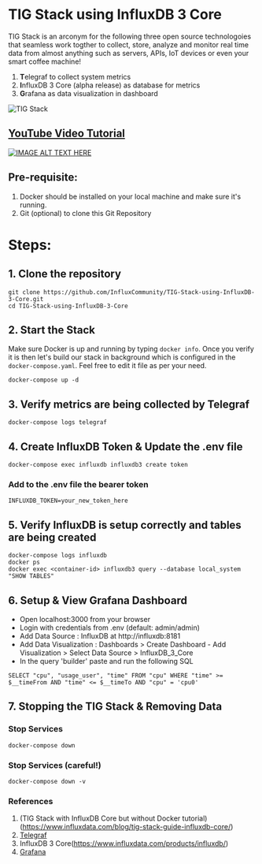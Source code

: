# TIG Stack using InfluxDB 3 Core

TIG Stack is an arconym for the following three open source technologoies that seamless work togther to collect, store, analyze and monitor real time data from almost anything such as servers, APIs, IoT devices or even your smart coffee machine!

1. **T**elegraf to collect system metrics
2. **I**nfluxDB 3 Core (alpha release) as database for metrics
3. **G**rafana as data visualization in dashboard

![TIG Stack](https://github.com/InfluxCommunity/TIG-Stack-using-InfluxDB-3-Core/blob/main/TIG.drawio-4.png)

## [YouTube Video Tutorial](https://www.youtube.com/watch?v=NLdJm2N7ctc)

[![IMAGE ALT TEXT HERE](https://img.youtube.com/vi/NLdJm2N7ctc/0.jpg)](https://www.youtube.com/watch?v=NLdJm2N7ctc)

## Pre-requisite:

1. Docker should be installed on your local machine and make sure it's running.
2. Git (optional) to clone this Git Repository

# Steps:

## 1. Clone the repository
```
git clone https://github.com/InfluxCommunity/TIG-Stack-using-InfluxDB-3-Core.git
cd TIG-Stack-using-InfluxDB-3-Core
```

## 2. Start the Stack
Make sure Docker is up and running by typing `docker info`. Once you verify it is then let's build our stack in background which is configured in the `docker-compose.yaml`. Feel free to edit it file as per your need.
```
docker-compose up -d
```

## 3. Verify metrics are being collected by Telegraf
```
docker-compose logs telegraf
```

## 4. Create InfluxDB Token & Update the .env file
```
docker-compose exec influxdb influxdb3 create token
```
### Add to the .env file the bearer token
```
INFLUXDB_TOKEN=your_new_token_here
```

## 5. Verify InfluxDB is setup correctly and tables are being created
```
docker-compose logs influxdb
docker ps
docker exec <container-id> influxdb3 query --database local_system "SHOW TABLES"
```

## 6. Setup & View Grafana Dashboard

- Open localhost:3000 from your browser 
- Login with credentials from .env (default: admin/admin)
- Add Data Source : InfluxDB at http://influxdb:8181
- Add Data Visualization : Dashboards > Create Dashboard - Add Visualization > Select Data Source > InfluxDB_3_Core 
- In the query 'builder' paste and run the following SQL
```
SELECT "cpu", "usage_user", "time" FROM "cpu" WHERE "time" >= $__timeFrom AND "time" <= $__timeTo AND "cpu" = 'cpu0'
```

## 7. Stopping the TIG Stack & Removing Data

### Stop Services
```
docker-compose down
```
### Stop Services (careful!)
```
docker-compose down -v
```

### References

1. (TIG Stack with InfluxDB Core but without Docker tutorial)(https://www.influxdata.com/blog/tig-stack-guide-influxdb-core/)
2. [Telegraf](https://www.influxdata.com/time-series-platform/telegraf)
3. InfluxDB 3 Core(https://www.influxdata.com/products/influxdb/)
4. [Grafana](https://github.com/grafana/grafana)
